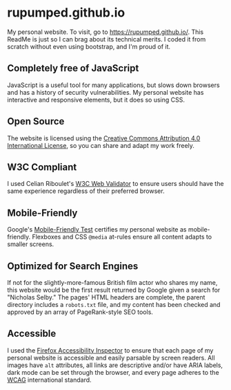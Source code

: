 # rupumped.github.io
My personal website. To visit, go to https://rupumped.github.io/. This ReadMe is just so I can brag about its technical merits. I coded it from scratch without even using bootstrap, and I'm proud of it.

## Completely free of JavaScript
JavaScript is a useful tool for many applications, but slows down browsers and has a history of security vulnerabilities. My personal website has interactive and responsive elements, but it does so using CSS.

## Open Source
The website is licensed using the [Creative Commons Attribution 4.0 International License](https://creativecommons.org/licenses/by/4.0/), so you can share and adapt my work freely.

## W3C Compliant
I used Celian Riboulet's [W3C Web Validator](https://marketplace.visualstudio.com/items?itemName=CelianRiboulet.webvalidator) to ensure users should have the same experience regardless of their preferred browser.

## Mobile-Friendly
Google's [Mobile-Friendly Test](https://search.google.com/test/mobile-friendly) certifies my personal website as mobile-friendly. Flexboxes and CSS `@media` at-rules ensure all content adapts to smaller screens.

## Optimized for Search Engines
If not for the slightly-more-famous British film actor who shares my name, this website would be the first result returned by Google given a search for "Nicholas Selby." The pages' HTML headers are complete, the parent directory includes a `robots.txt` file, and my content has been checked and approved by an array of PageRank-style SEO tools.

## Accessible
I used the [Firefox Accessibility Inspector](https://firefox-source-docs.mozilla.org/devtools-user/accessibility_inspector/index.html) to ensure that each page of my personal website is accessible and easily parsable by screen readers. All images have `alt` attributes, all links are descriptive and/or have ARIA labels, dark mode can be set through the browser, and every page adheres to the [WCAG](https://www.w3.org/WAI/standards-guidelines/wcag/) international standard.